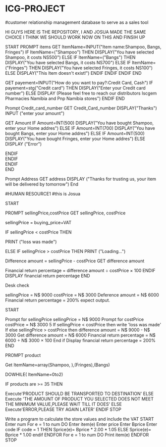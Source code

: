 # ICG-PROJECT

#customer relationship management database to serve as a sales tool










HI GUYS HERE IS THE REPOSITORY, I AND JOSUA MADE THE SAME CHOICE I THINK WE SHOULD WORK NOW ON THIS AND FINSIH UP

START
PROMPT items
GET
ItemName=INPUT("Item name:Shampoo, Bangs, Fringes")
IF ItemName=("Shampoo") THEN
          DISPLAY("You have selected Shampoo, it costs NS500")
ELSE
     IF ItemName=("Bangs") THEN
          DISPLAY("You have selected Bangs, it costs NS700")
ELSE 
    IF ItemName=("Fringes") THEN
          DISPLAY("You have selected Fringes, it costs NS100")
ELSE DISPLAY("This Item doesn't exist!")
ENDIF
ENDIF
ENDIF
END

GET 
payement=INPUT("How do you want to pay?:Credit Card, Cash")
IF payement=stg("Credit card") THEN
                DISPLAY("Enter your Credit card number")
 ELSE 
 DISPLAY  (Please feel free to reach our distributors Iscgem Pharmacies Namibia and Pnp Namibia stores")
 ENDIF
 END

Prompt Credit_card_number
 GET Credit_Card_number
 DISPLAY("Thanks")
INPUT ("enter your amount")

 GET Amount
 IF Amount=INT(500)
            DISPLAY("You have bought Shampoo, enter your Home addres")
 ELSE
       IF Amount=INT(700)
            DISPLAY("You have bought Bangs, enter your Home addres")
  ELSE 
       IF Amount=INT(500)
            DISPLAY("You have bought Fringes, enter your Home addres")
     ELSE DISPLAY ("Error")      
            
ENDIF  
ENDIF  
ENDIF  
END

Prompt Address
GET address 
DISPLAY ("Thanks for trusting us, your item will be delivered by tomorrow")
End
           
           
           
           
 #HUMAN RESOURCE1
 #this is Josua 
 
 
 
 
 
 
 
 
 
 
 
 
 START

PROMPT  sellingPrice,costPrice
GET sellingPrice, costPrice

 sellingPrice = buying_price+VAT

IF sellingPrice < costPrice THEN 

 PRINT ("loss was made")
 
ELSE
     IF sellingPrice > costPrice THEN
    PRINT ("Loading...")
    
 Difference amount = sellingPrice - costPrice
GET difference amount

Financial return percentage = difference amount ÷ costPrice × 100
ENDIF
DISPLAY financial return percentage
END



Desk check

sellingPrice = N$ 9000
costPrice = N$ 3000
Deference amount = N$ 6000
Financial return percentage = 200% expect output.

START

Prompt for sellingPrice
sellingPrice = N$ 9000
Prompt for costPrice
costPrice = N$ 3000
5 If sellingPrice < costPrice then write 'loss was made'
If else sellingPrice > costPrice then difference amount = N$ 9000 - N$ 3000
Get difference amount = N$ 6000
Financial return percentage = N$ 6000 ÷ N$ 3000 × 100
End if
Display financial return percentage = 200%
END

 
 
 
 
 
 
 
 
 




PROMPT product 

Get ItemName=array(Shampoo, ),(Fringes),(Bangs)

DOWHILE( ItemName=0to2)

IF products are >= 35 THEN

Execute'PRODUCT SHOULD BE TRANSPORTED TO DESTINATION'
ELSE
Execute 'THE AMOUNT OF PRODUCT YOU SELECTED DOES NOT MEET THE MINIMUM VALUE,PLEASE WAIT TILL IT DOES'
ELSE
Execute'ERROR,PLEASE TRY AGAIN LATER'
ENDIF
STOP

Write a program to calculate the store values and include the VAT
START
Enter num
For e = 1 to num DO
Enter item(e)
Enter price
Enter Bprice
Enter code
IF code = 1 THEN
Sprice(e)= Bprice * 2.00 * 1.05
ELSE
Sprice(e)= Bprice * 1.00
endif
ENDFOR
For e = 1 to num DO
Print item(e)
ENDFOR
STOP


